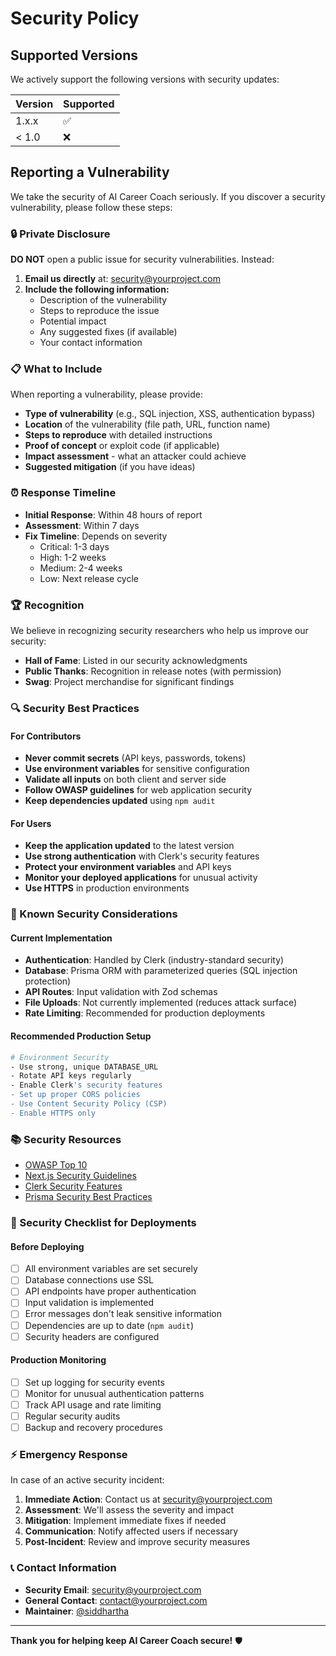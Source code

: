 # Security Policy

## Supported Versions

We actively support the following versions with security updates:

| Version | Supported          |
| ------- | ------------------ |
| 1.x.x   | :white_check_mark: |
| < 1.0   | :x:                |

## Reporting a Vulnerability

We take the security of AI Career Coach seriously. If you discover a security vulnerability, please follow these steps:

### 🔒 Private Disclosure

**DO NOT** open a public issue for security vulnerabilities. Instead:

1. **Email us directly** at: [security@yourproject.com](mailto:security@yourproject.com)
2. **Include the following information:**
   - Description of the vulnerability
   - Steps to reproduce the issue
   - Potential impact
   - Any suggested fixes (if available)
   - Your contact information

### 📋 What to Include

When reporting a vulnerability, please provide:

- **Type of vulnerability** (e.g., SQL injection, XSS, authentication bypass)
- **Location** of the vulnerability (file path, URL, function name)
- **Steps to reproduce** with detailed instructions
- **Proof of concept** or exploit code (if applicable)
- **Impact assessment** - what an attacker could achieve
- **Suggested mitigation** (if you have ideas)

### ⏰ Response Timeline

- **Initial Response**: Within 48 hours of report
- **Assessment**: Within 7 days
- **Fix Timeline**: Depends on severity
  - Critical: 1-3 days
  - High: 1-2 weeks
  - Medium: 2-4 weeks
  - Low: Next release cycle

### 🏆 Recognition

We believe in recognizing security researchers who help us improve our security:

- **Hall of Fame**: Listed in our security acknowledgments
- **Public Thanks**: Recognition in release notes (with permission)
- **Swag**: Project merchandise for significant findings

### 🔍 Security Best Practices

#### For Contributors

- **Never commit secrets** (API keys, passwords, tokens)
- **Use environment variables** for sensitive configuration
- **Validate all inputs** on both client and server side
- **Follow OWASP guidelines** for web application security
- **Keep dependencies updated** using `npm audit`

#### For Users

- **Keep the application updated** to the latest version
- **Use strong authentication** with Clerk's security features
- **Protect your environment variables** and API keys
- **Monitor your deployed applications** for unusual activity
- **Use HTTPS** in production environments

### 🚨 Known Security Considerations

#### Current Implementation

- **Authentication**: Handled by Clerk (industry-standard security)
- **Database**: Prisma ORM with parameterized queries (SQL injection protection)
- **API Routes**: Input validation with Zod schemas
- **File Uploads**: Not currently implemented (reduces attack surface)
- **Rate Limiting**: Recommended for production deployments

#### Recommended Production Setup

```bash
# Environment Security
- Use strong, unique DATABASE_URL
- Rotate API keys regularly
- Enable Clerk's security features
- Set up proper CORS policies
- Use Content Security Policy (CSP)
- Enable HTTPS only
```

### 📚 Security Resources

- [OWASP Top 10](https://owasp.org/www-project-top-ten/)
- [Next.js Security Guidelines](https://nextjs.org/docs/advanced-features/security-headers)
- [Clerk Security Features](https://clerk.dev/docs/security)
- [Prisma Security Best Practices](https://www.prisma.io/docs/guides/performance-and-optimization/query-optimization-performance)

### 🔐 Security Checklist for Deployments

#### Before Deploying

- [ ] All environment variables are set securely
- [ ] Database connections use SSL
- [ ] API endpoints have proper authentication
- [ ] Input validation is implemented
- [ ] Error messages don't leak sensitive information
- [ ] Dependencies are up to date (`npm audit`)
- [ ] Security headers are configured

#### Production Monitoring

- [ ] Set up logging for security events
- [ ] Monitor for unusual authentication patterns
- [ ] Track API usage and rate limiting
- [ ] Regular security audits
- [ ] Backup and recovery procedures

### ⚡ Emergency Response

In case of an active security incident:

1. **Immediate Action**: Contact us at [security@yourproject.com](mailto:security@yourproject.com)
2. **Assessment**: We'll assess the severity and impact
3. **Mitigation**: Implement immediate fixes if needed
4. **Communication**: Notify affected users if necessary
5. **Post-Incident**: Review and improve security measures

### 📞 Contact Information

- **Security Email**: [security@yourproject.com](mailto:security@yourproject.com)
- **General Contact**: [contact@yourproject.com](mailto:contact@yourproject.com)
- **Maintainer**: [@siddhartha](https://github.com/siddhartha)

---

**Thank you for helping keep AI Career Coach secure!** 🛡️